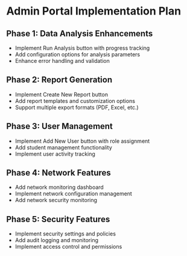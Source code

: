 # Admin Portal Implementation Plan

## Phase 1: Data Analysis Enhancements
- Implement Run Analysis button with progress tracking
- Add configuration options for analysis parameters
- Enhance error handling and validation

## Phase 2: Report Generation
- Implement Create New Report button
- Add report templates and customization options
- Support multiple export formats (PDF, Excel, etc.)

## Phase 3: User Management
- Implement Add New User button with role assignment
- Add student management functionality
- Implement user activity tracking

## Phase 4: Network Features
- Add network monitoring dashboard
- Implement network configuration management
- Add network security monitoring

## Phase 5: Security Features
- Implement security settings and policies
- Add audit logging and monitoring
- Implement access control and permissions
